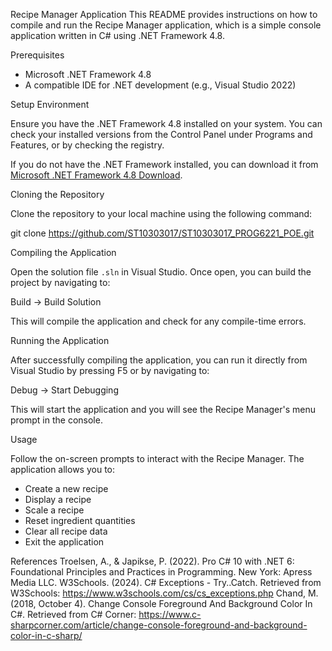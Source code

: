 Recipe Manager Application
This README provides instructions on how to compile and run the Recipe Manager application, which is a simple console application written in C# using .NET Framework 4.8.

Prerequisites
- Microsoft .NET Framework 4.8
- A compatible IDE for .NET development (e.g., Visual Studio 2022)


Setup Environment

Ensure you have the .NET Framework 4.8 installed on your system. You can check your installed versions from the Control Panel under Programs and Features, or by checking the registry.

If you do not have the .NET Framework installed, you can download it from [Microsoft .NET Framework 4.8 Download](https://dotnet.microsoft.com/en-us/download/dotnet-framework/net48).


Cloning the Repository

Clone the repository to your local machine using the following command:

git clone https://github.com/ST10303017/ST10303017_PROG6221_POE.git


Compiling the Application

Open the solution file `.sln` in Visual Studio. Once open, you can build the project by navigating to:

Build -> Build Solution

This will compile the application and check for any compile-time errors.


Running the Application

After successfully compiling the application, you can run it directly from Visual Studio by pressing F5 or by navigating to:

Debug -> Start Debugging

This will start the application and you will see the Recipe Manager's menu prompt in the console.


Usage

Follow the on-screen prompts to interact with the Recipe Manager. The application allows you to:
- Create a new recipe
- Display a recipe
- Scale a recipe
- Reset ingredient quantities
- Clear all recipe data
- Exit the application


References
Troelsen, A., & Japikse, P. (2022). Pro C# 10 with .NET 6: Foundational Principles and Practices in Programming. New York: Apress Media LLC.
W3Schools. (2024). C# Exceptions - Try..Catch. Retrieved from W3Schools: https://www.w3schools.com/cs/cs_exceptions.php
Chand, M. (2018, October 4). Change Console Foreground And Background Color In C#. Retrieved from C# Corner: https://www.c-sharpcorner.com/article/change-console-foreground-and-background-color-in-c-sharp/



